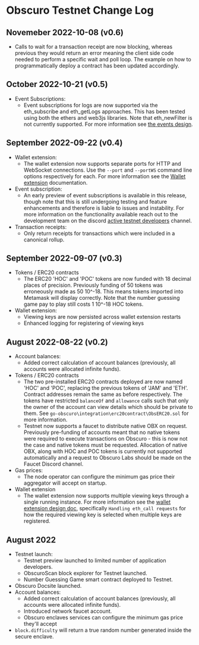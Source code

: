 # Obscuro Testnet Change Log

## Novemeber 2022-10-08 (v0.6)
  * Calls to wait for a transaction receipt are now blocking, whereas previous they would return an error meaning the 
    client side code needed to perform a specific wait and poll loop. The example on how to programmatically deploy
    a contract has been updated accordingly. 

## October 2022-10-21 (v0.5)
* Event Subscriptions:
  * Event subscriptions for logs are now supported via the eth_subscribe and eth_getLogs approaches. This has been 
    tested using both the ethers and web3js libraries. Note that eth_newFilter is not currently supported. For more 
    information see [the events design](https://github.com/obscuronet/go-obscuro/blob/main/design/Events_design.md).

## September 2022-09-22 (v0.4)
* Wallet extension:
  * The wallet extension now supports separate ports for HTTP and WebSocket connections. Use the `--port` and `--portWS` 
    command line options respectively for each. For more information see the
    [Wallet extension](https://docs.obscu.ro/wallet-extension/wallet-extension.html) documentation. 
* Event subscription:
  * An early preview of event subscriptions is available in this release, though note that this is still undergoing 
    testing and feature enhancements and therefore is liable to issues and instability. For more information on the 
    functionality available reach out to the development team on the discord 
    [active testnet developers](https://discord.com/channels/916052669955727371/1004752710077259838) channel. 
* Transaction receipts:
  * Only return receipts for transactions which were included in a canonical rollup.

## September 2022-09-07 (v0.3)
* Tokens / ERC20 contracts
  * The ERC20 'HOC' and 'POC' tokens are now funded with 18 decimal places of precision. Previously funding of 50 
    tokens was erroneously made as 50 10^-18. This means tokens imported into Metamask will display correctly. Note that
    the number guessing game pay to play still costs 1 10^-18 HOC tokens.
* Wallet extension:
  * Viewing keys are now persisted across wallet extension restarts
  * Enhanced logging for registering of viewing keys

## August 2022-08-22 (v0.2)
* Account balances:
  * Added correct calculation of account balances (previously, all accounts were allocated infinite funds).
* Tokens / ERC20 contracts
  * The two pre-installed ERC20 contracts deployed are now named 'HOC' and 'POC', replacing the previous tokens of 'JAM' 
    and 'ETH'. Contract addresses remain the same as before respectively. The tokens have restricted `balanceOf` and 
    `allowance` calls such that only the owner of the account can view details which should be private to them. See 
    `go-obscuro\integration\erc20contract\ObsERC20.sol` for more information. 
  * Testnet now supports a faucet to distribute native OBX on request. Previously pre-funding of accounts meant that 
    no native tokens were required to execute transactions on Obscuro - this is now not the case and native tokens 
    must be requested. Allocation of native OBX, along with HOC and POC tokens is currently not supported automatically 
    and a request to Obscuro Labs should be made on the Faucet Discord channel.
* Gas prices:
  * The node operator can configure the minimum gas price their aggregator will accept on startup.
* Wallet extension 
  * The wallet extension now supports multiple viewing keys through a single running instance. For more information see 
    the [wallet extension design doc](https://github.com/obscuronet/go-obscuro/blob/main/design/wallet_extension.md), 
    specifically `Handling eth_call requests` for how the required viewing key is selected when multiple keys are 
    registered.

## August 2022
* Testnet launch:
  * Testnet preview launched to limited number of application developers.
  * ObscuroScan block explorer for Testnet launched.
  * Number Guessing Game smart contract deployed to Testnet.
* Obscuro Docsite launched.
* Account balances:
  * Added correct calculation of account balances (previously, all accounts were allocated infinite funds).
  * Introduced network faucet account.
  * Obscuro enclaves services can configure the minimum gas price they'll accept
* ``block.difficulty`` will return a true random number generated inside the secure enclave.
